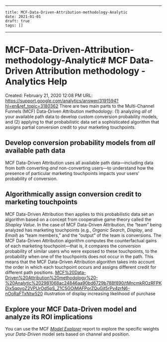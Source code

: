 
---
    title: MCF-Data-Driven-Attribution-methodology-Analytic
    date: 2021-01-01    
    draft: true
    tags: []
---
# MCF-Data-Driven-Attribution-methodology-Analytic# MCF Data-Driven Attribution methodology - Analytics Help
Created: February 21, 2020 12:08 PM
URL: https://support.google.com/analytics/answer/3191594?hl=en&ref_topic=3180362
There are two main parts to the Multi-Channel Funnels (MCF) Data-Driven Attribution methodology: (1) analyzing *all* of your available path data to develop custom conversion probability models, and (2) applying to that probabilistic data set a sophisticated algorithm that assigns partial conversion credit to your marketing touchpoints.
## Develop conversion probability models from *all* available path data
MCF Data-Driven Attribution uses all available path data—including data from both converting *and* non-converting users—to understand how the presence of particular marketing touchpoints impacts your users’ probability of conversion.
## Algorithmically assign conversion credit to marketing touchpoints
MCF Data-Driven Attribution then applies to this probabilistic data set an algorithm based on a concept from cooperative game theory called the *Shapley Value*.
In the case of MCF Data-Driven Attribution, the “team” being analyzed has marketing touchpoints (e.g., *Organic Search*, *Display*, and *Email*) as “team members,” and the “output” of the team is conversions.
The MCF Data-Driven Attribution algorithm computes the counterfactual gains of each marketing touchpoint—that is, it compares the conversion probability of similar users who were exposed to these touchpoints, to the probability when one of the touchpoints does not occur in the path.
This means that the MCF Data-Driven Attribution algorithm takes into account the order in which each touchpoint occurs and assigns different credit for different path positions.
[MCF%20Data-Driven%20Attribution%20methodology%20-%20Analytic%202981068ac24846aa90bd6729b788f890/tMncmkROzRFPKDix5qqyoZ2VPUrOdSpS_Z1C5GOiMAFPorZQuGjt5rPv4zrN6-nOoRaFTxNtw520](MCF%20Data-Driven%20Attribution%20methodology%20-%20Analytic%202981068ac24846aa90bd6729b788f890/tMncmkROzRFPKDix5qqyoZ2VPUrOdSpS_Z1C5GOiMAFPorZQuGjt5rPv4zrN6-nOoRaFTxNtw520)
illustration of display increasing likelihood of purchase
## Explore your MCF Data-Driven model and analyze its ROI implications
You can use the MCF *[Model Explorer](https://support.google.com/analytics/answer/3264219)* report to explore the specific weights your *Data-Driven* model sets based on channel and position.
